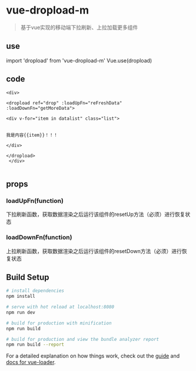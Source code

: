 # vue-dropload-m


> 基于vue实现的移动端下拉刷新、上拉加载更多组件

## use

import 'dropload' from 'vue-dropload-m'
Vue.use(dropload)

## code
<code>&lt;div&gt;<br />
<span style="white-space:pre;"> </span>&lt;dropload ref="drop" :loadUpFn="reFreshData" :loadDownFn="getMoreData"&gt;<br />
<span style="white-space:pre;"> </span>&lt;div v-for="item in datalist" class="list"&gt;<br />
<span style="white-space:pre;"> </span>&nbsp; <span style="white-space:pre;"> </span>我是内容{{item}}！！！<br />
<span style="white-space:pre;"> </span>&lt;/div&gt;<br />
<span style="white-space:pre;"> </span>&lt;/dropload&gt;<br />
&lt;/div&gt;<br />
  </code>

## props

### loadUpFn(function)
下拉刷新函数，获取数据渲染之后运行该组件的resetUp方法（必须）进行恢复状态

### loadDownFn(function)
上拉刷新函数，获取数据渲染之后运行该组件的resetDown方法（必须）进行恢复状态


## Build Setup

``` bash
# install dependencies
npm install

# serve with hot reload at localhost:8080
npm run dev

# build for production with minification
npm run build

# build for production and view the bundle analyzer report
npm run build --report
```

For a detailed explanation on how things work, check out the [guide](http://vuejs-templates.github.io/webpack/) and [docs for vue-loader](http://vuejs.github.io/vue-loader).

